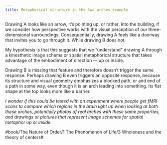 ```yaml
---
title: Metaphorical structure in the two arches example
---
```


Drawing A looks like an arrow, it’s pointing up, or rather, into the building, if we consider how perspective works with the visual perception of our three-dimensional surroundings. Consequentially, drawing A feels like a doorway that invites you to go through it. While drawing B does not.

My hypothesis is that this suggests that we “understand” drawing A through a kinesthetic image schema or spatial metaphorical structure that takes advantage of the embodiment of direction — up or inside. 

Drawing B is missing that feature and therefore doesn’t trigger the same response. Perhaps drawing B even triggers an opposite response, because its structure and visual geometry emphasizes a blocked path, or and end of a path in some way, even though it is an arch leading into something. Its flat shape at the top looks more like a barrier.

*I wonder if this could be tested with an experiment where people get fMRI scans to compare which regions in the brain light up when looking at both these arches, potentially photos of real arches with these same properties, and drawings or pictures that represent image schemas for spatial metaphor up or inside.*

#book/The Nature of Order/1 The Phenomenon of Life/3 Wholeness and the theory of centers#